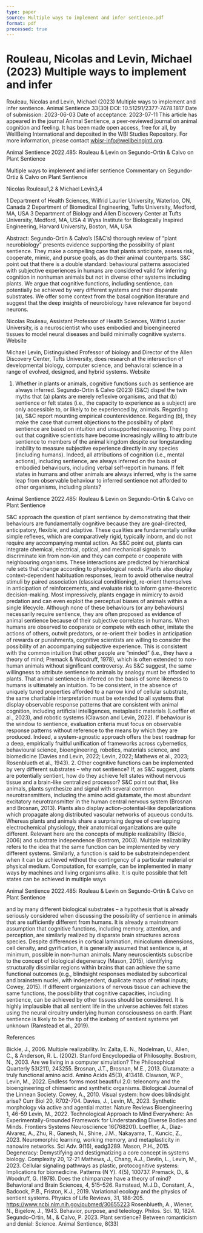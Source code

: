 ```yaml
---
type: paper
source: Multiple ways to implement and infer sentience.pdf
format: pdf
processed: true
---
```


# Rouleau, Nicolas and Levin, Michael (2023) Multiple ways to implement and infer

Rouleau, Nicolas and Levin, Michael (2023) Multiple ways to implement and infer 
sentience. Animal Sentience 33(30) 
DOI: 10.51291/2377-7478.1817 
Date of submission: 2023-06-03 
Date of acceptance: 2023-07-11 
This article has appeared in the journal Animal 
Sentience, a peer-reviewed journal on animal 
cognition and feeling. It has been made open access, 
free for all, by WellBeing International and deposited 
in the WBI Studies Repository. For more information, 
please contact 
wbisr-info@wellbeingintl.org. 

Animal Sentience 2022.485: Rouleau & Levin on Segundo-Ortin & Calvo on Plant Sentience 
 
 
 
 
 
Multiple ways to implement and infer sentience 
Commentary on Segundo-Ortiz & Calvo on Plant Sentience 
 
Nicolas Rouleau1,2 & Michael Levin3,4 
 
1 Department of Health Sciences, Wilfrid Laurier University, Waterloo, ON, Canada 
2 Department of Biomedical Engineering, Tufts University, Medford, MA, USA 
3 Department of Biology and Allen Discovery Center at Tufts University, Medford, MA, USA 
4 Wyss Institute for Biologically Inspired Engineering, Harvard University, Boston, MA, USA 
 
 
Abstract: Segundo-Ortin & Calvo’s (S&C’s) thorough review of “plant neurobiology” presents 
evidence supporting the possibility of plant sentience. They make a compelling case that 
plants anticipate, assess risk, cooperate, mimic, and pursue goals, as do their animal 
counterparts. S&C point out that there is a double standard: behavioural patterns associated 
with subjective experiences in humans are considered valid for inferring cognition in nonhuman animals but not in diverse other systems including plants. We argue that cognitive 
functions, including sentience, can potentially be achieved by very different systems and their 
disparate substrates. We offer some context from the basal cognition literature and suggest 
that the deep insights of neurobiology have relevance far beyond neurons. 
 
 
Nicolas Rouleau, Assistant Professor of Health Sciences, 
Wilfrid Laurier University, is a neuroscientist who uses 
embodied and bioengineered tissues to model neural 
diseases and build minimally cognitive systems. 
Website 
 
Michael Levin, Distinguished Professor of biology and 
Director of the Allen Discovery Center, Tufts University, 
does research at the intersection of developmental 
biology, computer science, and behavioral science in a 
range of evolved, designed, and hybrid systems. 
Website 
 
1. Whether in plants or animals, cognitive functions such as sentience are always inferred. 
Segundo-Ortin & Calvo (2023) (S&C) dispel the twin myths that (a) plants are merely reflexive 
organisms, and that (b) sentience or felt states (i.e., the capacity to experience as a subject) 
are only accessible to, or likely to be experienced by, animals. Regarding (a), S&C report 
mounting empirical counterevidence. Regarding (b), they make the case that current 
objections to the possibility of plant sentience are based on intuition and unsupported 
reasoning. They point out that cognitive scientists have become increasingly willing to 
attribute sentience to members of the animal kingdom despite our longstanding inability to 
measure subjective experience directly in any species (including humans). Indeed, all 
attributions of cognition (i.e., mental actions), including sentience, are always inferred on the 
basis of embodied behaviours, including verbal self-report in humans. If felt states in humans 
and other animals are always inferred, why is the same leap from observable behaviour to 
inferred sentience not afforded to other organisms, including plants? 

Animal Sentience 2022.485: Rouleau & Levin on Segundo-Ortin & Calvo on Plant Sentience 
 
 
 
 
 
S&C approach the question of plant sentience by demonstrating that their behaviours 
are fundamentally cognitive because they are goal-directed, anticipatory, flexible, and 
adaptive. These qualities are fundamentally unlike simple reflexes, which are comparatively 
rigid, typically inborn, and do not require any accompanying mental action. As S&C point out, 
plants can integrate chemical, electrical, optical, and mechanical signals to discriminate kin 
from non-kin and they can compete or cooperate with neighbouring organisms. These 
interactions are predicted by hierarchical rule sets that change according to physiological 
needs. Plants also display context-dependent habituation responses, learn to avoid otherwise 
neutral stimuli by paired association (classical conditioning), re-orient themselves in 
anticipation of reinforcements, and evaluate risk to inform game-theoretic decision-making. 
Most impressively, plants engage in mimicry to avoid predation and can even exploit the 
perceptual biases of animals within a single lifecycle. 
Although none of these behaviours (or any behaviours) necessarily require sentience, 
they are often proposed as evidence of animal sentience because of their subjective 
correlates in humans. When humans are observed to cooperate or compete with each other, 
imitate the actions of others, outwit predators, or re-orient their bodies in anticipation of 
rewards or punishments, cognitive scientists are willing to consider the possibility of an 
accompanying subjective experience. This is consistent with the common intuition that other 
people are “minded” (i.e., they have a theory of mind; Premack & Woodruff, 1978), which is 
often extended to non-human animals without significant controversy. As S&C suggest, the 
same willingness to attribute sentience to animals by analogy must be afforded to plants. That 
animal sentience is inferred on the basis of some likeness to humans is ultimately an intuition. 
To be consistent, in the absence of uniquely tuned properties afforded to a narrow 
kind of cellular substrate, the same charitable interpretation must be extended to all systems 
that display observable response patterns that are consistent with animal cognition, including 
artificial intelligences, metaplastic materials (Loeffler et al., 2023), and robotic systems 
(Clawson and Levin, 2022). If behaviour is the window to sentience, evaluation criteria must 
focus on observable response patterns without reference to the means by which they are 
produced. Indeed, a system-agnostic approach offers the best roadmap for a deep, 
empirically fruitful unification of frameworks across cybernetics, behavioural science, 
bioengineering, robotics, materials science, and biomedicine (Davies and Levin, 2022; Levin, 
2022; Mathews et al., 2023; Rosenblueth et al., 1943). 
2. Other cognitive functions can be implemented by very different substrates – why not 
sentience? If, as S&C suggest, plants are potentially sentient, how do they achieve felt states 
without nervous tissue and a brain-like centralized processor? S&C point out that, like 
animals, plants synthesize and signal with several common neurotransmitters, including the 
amino acid glutamate, the most abundant excitatory neurotransmitter in the human central 
nervous system (Brosnan and Brosnan, 2013). Plants also display action-potential-like 
depolarizations which propagate along distributed vascular networks of aqueous conduits. 
Whereas plants and animals share a surprising degree of overlapping electrochemical 
physiology, their anatomical organizations are quite different. 
Relevant here are the concepts of multiple realizability (Bickle, 2006) and substrate 
independence (Bostrom, 2003). Multiple realizability refers to the idea that the same function 
can be implemented by very different systems. Similarly, a function is said to be substrateindependent when it can be achieved without the contingency of a particular material or 
physical medium. Computation, for example, can be implemented in many ways by machines 
and living organisms alike. It is quite possible that felt states can be achieved in multiple ways 

Animal Sentience 2022.485: Rouleau & Levin on Segundo-Ortin & Calvo on Plant Sentience 
 
 
 
 
 
and by many different biological substrates – a hypothesis that is already seriously considered 
when discussing the possibility of sentience in animals that are sufficiently different from 
humans. It is already a mainstream assumption that cognitive functions, including memory, 
attention, and perception, are similarly realized by disparate brain structures across species. 
Despite differences in cortical lamination, minicolumn dimensions, cell density, and 
gyrification, it is generally assumed that sentience is, at minimum, possible in non-human 
animals. Many neuroscientists subscribe to the concept of biological degeneracy (Mason, 
2015), identifying structurally dissimilar regions within brains that can achieve the same 
functional outcomes (e.g., blindsight responses mediated by subcortical and brainstem nuclei, 
with independent, duplicate maps of retinal inputs; Cowey, 2015). 
If different organizations of nervous tissue can achieve the same functions, the 
possibility that cognitive capacities, including sentience, can be achieved by other tissues 
should be considered. It is highly implausible that all sentient life in the universe achieves felt 
states using the neural circuitry underlying human consciousness on earth. Plant sentience is 
likely to be the tip of the iceberg of sentient systems yet unknown (Ramstead et al., 2019). 
 
References 
 
Bickle, J., 2006. Multiple realizability. In: Zalta, E. N., Nodelman, U., Allen, C., & Anderson, R. L. 
(2002). Stanford Encyclopedia of Philosophy. 
Bostrom, N., 2003. Are we living in a computer simulation? The Philosophical Quarterly 53(211), 243255. 
Brosnan, J.T., Brosnan, M.E., 2013. Glutamate: a truly functional amino acid. Amino Acids 45(3), 413418. 
Clawson, W.P., Levin, M., 2022. Endless forms most beautiful 2.0: teleonomy and the bioengineering 
of chimaeric and synthetic organisms. Biological Journal of the Linnean Society. 
Cowey, A., 2010. Visual system: how does blindsight arise? Curr Biol 20, R702-704. 
Davies, J., Levin, M., 2023. Synthetic morphology via active and agential matter. Nature Reviews 
Bioengineering 1, 46-59 
Levin, M., 2022. Technological Approach to Mind Everywhere: An Experimentally-Grounded 
Framework for Understanding Diverse Bodies and Minds. Frontiers Systems Neurosciience 
16(768201). 
Loeffler, A., Diaz-Alvarez, A., Zhu, R., Ganesh, N., Shine, J.M., Nakayama, T., Kuncic, Z., 2023. 
Neuromorphic learning, working memory, and metaplasticity in nanowire networks. Sci Adv. 
9(16), eadg3289. 
Mason, P.H., 2015. Degeneracy: Demystifying and destigmatizing a core concept in systems biology. 
Complexity 20, 12-21 
Mathews, J., Chang, A.J., Devlin, L., Levin, M., 2023. Cellular signaling pathways as plastic, protocognitive systems: Implications for biomedicine. Patterns (N Y). 4(5), 100737. 
Premack, D., & Woodruff, G. (1978). Does the chimpanzee have a theory of mind? Behavioral and 
Brain Sciences, 4, 515–526. 
Ramstead, M.J.D., Constant, A., Badcock, P.B., Friston, K.J., 2019. Variational ecology and the physics 
of sentient systems. Physics of Life Reviews, 31, 188-205. 
https://www.ncbi.nlm.nih.gov/pubmed/30655223 
Rosenblueth, A., Wiener, N., Bigelow, J., 1943. Behavior, purpose, and teleology. Philos. Sci. 10, 1824. 
Segundo-Ortin, M., & Calvo, P. 2023. Plant sentience? Between romanticism and denial: Science. 
Animal Sentience, 8(33)
